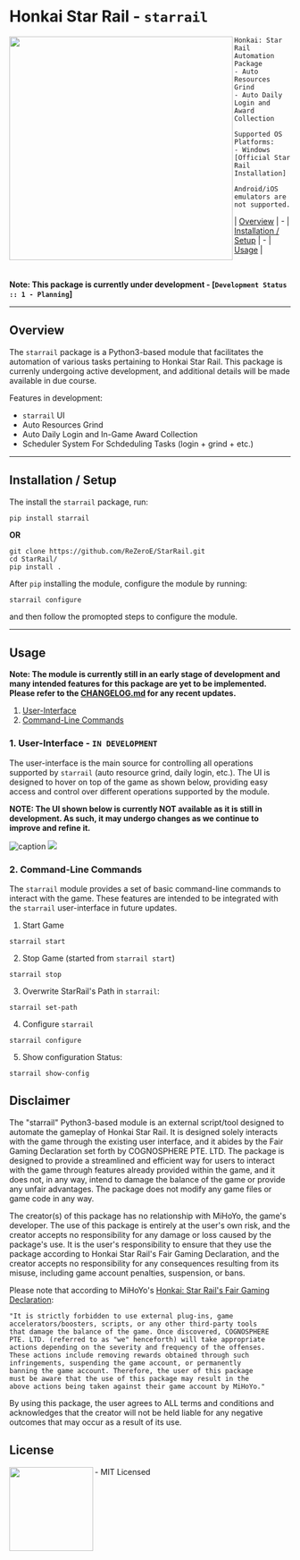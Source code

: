 # Honkai Star Rail - `starrail`


<img src="https://i.imgur.com/8Elhiqy.jpg" width="400" height="auto" align="left"/>
<ul>
  
```
Honkai: Star Rail Automation Package
- Auto Resources Grind
- Auto Daily Login and Award Collection

Supported OS Platforms:
- Windows [Official Star Rail Installation]

Android/iOS emulators are not supported.
```

| [Overview](https://github.com/ReZeroE/StarRail#installation--setup) |  -  |
[Installation / Setup](https://github.com/ReZeroE/StarRail#installation--setup) | - |
[Usage](https://github.com/ReZeroE/StarRail/tree/dev#usage) |

</ul>
<br clear="left"/>

**Note: This package is currently under development - [`Development Status :: 1 - Planning`]**

***

## Overview

The `starrail` package is a Python3-based module that facilitates the automation of various tasks pertaining to Honkai Star Rail. This package is currenly undergoing active development, and additional details will be made available in due course.

Features in development:
- `starrail` UI
- Auto Resources Grind
- Auto Daily Login and In-Game Award Collection
- Scheduler System For Schdeduling Tasks (login + grind + etc.)

***

## Installation / Setup
The install the `starrail` package, run:
```shell
pip install starrail
```
**OR**
```shell
git clone https://github.com/ReZeroE/StarRail.git
cd StarRail/
pip install .
```

After `pip` installing the module, configure the module by running:
```
starrail configure
```
and then follow the promopted steps to configure the module.

***

## Usage

**Note: The module is currently still in an early stage of development and many intended features for this package are yet to be implemented. Please refer to the [CHANGELOG.md](https://github.com/ReZeroE/StarRail/blob/dev/CHANGELOG.md) for any recent updates.**

1. [User-Interface](https://github.com/ReZeroE/StarRail#1-user-interface)
2. [Command-Line Commands](https://github.com/ReZeroE/StarRail#2-command-line-commands)

### 1. User-Interface - `IN DEVELOPMENT`

The user-interface is the main source for controlling all operations supported by `starrail` (auto resource grind, daily login, etc.). The UI is designed to hover on top of the game as shown below, providing easy access and control over different operations supported by the module.

**NOTE: The UI shown below is currently NOT available as it is still in development. As such, it may undergo changes as we continue to improve and refine it.**

![caption](https://i.imgur.com/wtKt1Ma.png)
![](https://i.imgur.com/x45cBNP.png)

### 2. Command-Line Commands
The `starrail` module provides a set of basic command-line commands to interact with the game. These features are intended to be integrated with the `starrail` user-interface in future updates.

1. Start Game
```
starrail start
```
2. Stop Game (started from `starrail start`)
```
starrail stop
```
3. Overwrite StarRail's Path in `starrail`:
```
starrail set-path
```
4. Configure `starrail`
```
starrail configure
```
5. Show configuration Status:
```
starrail show-config
```


## Disclaimer
The "starrail" Python3-based module is an external script/tool
designed to automate the gameplay of Honkai Star Rail. It is designed
solely interacts with the game through the existing user interface,
and it abides by the Fair Gaming Declaration set forth by COGNOSPHERE
PTE. LTD. The package is designed to provide a streamlined and
efficient way for users to interact with the game through features
already provided within the game, and it does not, in any way, intend 
to damage the balance of the game or provide any unfair advantages. 
The package does not modify any game files or game code in any way.

The creator(s) of this package has no relationship with MiHoYo, the
game's developer. The use of this package is entirely at the user's
own risk, and the creator accepts no responsibility for any damage or
loss caused by the package's use. It is the user's responsibility to
ensure that they use the package according to Honkai Star Rail's Fair
Gaming Declaration, and the creator accepts no responsibility for any
consequences resulting from its misuse, including game account
penalties, suspension, or bans.

Please note that according to MiHoYo's [Honkai: Star Rail's Fair Gaming Declaration](https://hsr.hoyoverse.com/en-us/news/111244):

    "It is strictly forbidden to use external plug-ins, game
    accelerators/boosters, scripts, or any other third-party tools
    that damage the balance of the game. Once discovered, COGNOSPHERE
    PTE. LTD. (referred to as "we" henceforth) will take appropriate
    actions depending on the severity and frequency of the offenses.
    These actions include removing rewards obtained through such
    infringements, suspending the game account, or permanently
    banning the game account. Therefore, the user of this package
    must be aware that the use of this package may result in the
    above actions being taken against their game account by MiHoYo."

By using this package, the user agrees to ALL terms and conditions
and acknowledges that the creator will not be held liable for any
negative outcomes that may occur as a result of its use.

## License

<img src="https://upload.wikimedia.org/wikipedia/commons/thumb/0/0c/MIT_logo.svg/220px-MIT_logo.svg.png" align="left" width="150"/>

<ul>
 - MIT Licensed
</ul>

<br clear="left"/>
